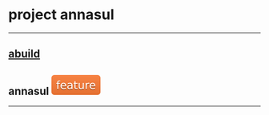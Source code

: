 # project annasul

---

## [abuild](./abuild/index.md)

## annasul ![feature]

---

[note]: ./badges/note.svg

[bug]: ./badges/bug.svg

[feature]: ./badges/feature.svg
